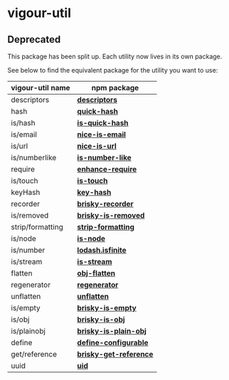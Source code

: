 # vigour-util

## Deprecated

This package has been split up. Each utility now lives in its own package.

See below to find the equivalent package for the utility you want to use:

vigour-util name | npm package
-----------------|------------
descriptors | [**descriptors**](npmjs.com/package/descriptors)
hash | [**quick-hash**](npmjs.com/package/quick-hash)
is/hash | [**is-quick-hash**](npmjs.com/package/is-quick-hash)
is/email | [**nice-is-email**](npmjs.com/package/nice-is-email)
is/url | [**nice-is-url**](npmjs.com/package/nice-is-url)
is/numberlike | [**is-number-like**](npmjs.com/package/is-number-like)
require | [**enhance-require**](npmjs.com/package/enhance-require)
is/touch | [**is-touch**](npmjs.com/package/is-touch)
keyHash | [**key-hash**](npmjs.com/package/key-hash)
recorder | [**brisky-recorder**](npmjs.com/package/brisky-recorder)
is/removed | [**brisky-is-removed**](npmjs.com/package/brisky-is-removed)
strip/formatting | [**strip-formatting**](npmjs.com/package/strip-formatting)
is/node | [**is-node**](npmjs.com/package/is-node)
is/number | [**lodash.isfinite**](npmjs.com/package/lodash.isfinite)
is/stream | [**is-stream**](npmjs.com/package/is-stream)
flatten | [**obj-flatten**](npmjs.com/package/obj-flatten)
regenerator | [**regenerator**](npmjs.com/package/regenerator)
unflatten | [**unflatten**](npmjs.com/package/unflatten)
is/empty | [**brisky-is-empty**](npmjs.com/package/brisky-is-empty)
is/obj | [**brisky-is-obj**](npmjs.com/package/brisky-is-obj)
is/plainobj | [**brisky-is-plain-obj**](npmjs.com/package/brisky-is-plain-obj)
define | [**define-configurable**](npmjs.com/package/define-configurable)
get/reference | [**brisky-get-reference**](npmjs.com/package/brisky-get-reference)
uuid | [**uid**](npmjs.com/package/uid)